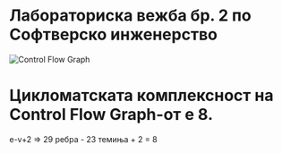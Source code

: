 # Лабораториска вежба бр. 2 по Софтверско инженерство
![Control Flow Graph](https://user-images.githubusercontent.com/58647649/119895677-5a5f3a80-bf3e-11eb-9026-5a05427bd4a8.png)
# Цикломатската комплексност на Control Flow Graph-от е 8. 
e-v+2 => 29 ребра - 23 темиња + 2 = 8
